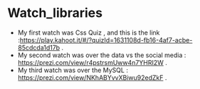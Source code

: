 # Watch_libraries
* My first watch was Css Quiz , and this is the link :https://play.kahoot.it/#/?quizId=1631108d-fb16-4af7-acbe-85cdcda1d17b .
* My second watch was over the data vs the social media  : https://prezi.com/view/r4pstrsmUww4n7YHRI2W .
* My third watch was over the MySQL : https://prezi.com/view/NKhABYvvXBiwu92edZkF .
